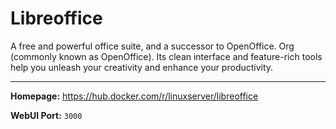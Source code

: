 # Libreoffice

A free and powerful office suite, and a successor to OpenOffice. Org (commonly known as OpenOffice). Its clean interface and feature-rich tools help you unleash your creativity and enhance your productivity.

---

**Homepage:** https://hub.docker.com/r/linuxserver/libreoffice

**WebUI Port:** `3000`